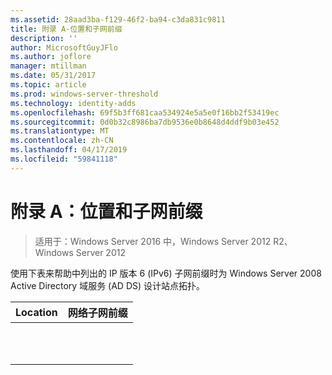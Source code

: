 ```yaml
---
ms.assetid: 28aad3ba-f129-46f2-ba94-c3da831c9811
title: 附录 A-位置和子网前缀
description: ''
author: MicrosoftGuyJFlo
ms.author: joflore
manager: mtillman
ms.date: 05/31/2017
ms.topic: article
ms.prod: windows-server-threshold
ms.technology: identity-adds
ms.openlocfilehash: 69f5b3ff681caa534924e5a5e0f16bb2f53419ec
ms.sourcegitcommit: 0d0b32c8986ba7db9536e0b8648d4ddf9b03e452
ms.translationtype: MT
ms.contentlocale: zh-CN
ms.lasthandoff: 04/17/2019
ms.locfileid: "59841118"
---
```

# <a name="appendix-a-locations-and-subnet-prefixes"></a>附录 A：位置和子网前缀

>适用于：Windows Server 2016 中，Windows Server 2012 R2、 Windows Server 2012

使用下表来帮助中列出的 IP 版本 6 (IPv6) 子网前缀时为 Windows Server 2008 Active Directory 域服务 (AD DS) 设计站点拓扑。  
  
|Location|网络子网前缀|  
|------------|-------------------------|  
|||  
|||  
|||  
|||  
|||  
|||  
|||  
|||  
|||  
|||  
|||  
  


